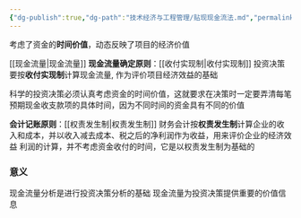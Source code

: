 ```yaml
---
{"dg-publish":true,"dg-path":"技术经济与工程管理/贴现现金流法.md","permalink":"/技术经济与工程管理/贴现现金流法/","dgPassFrontmatter":true,"noteIcon":"","created":"2024-05-21T15:20:28.705+08:00","updated":"2025-06-30T23:36:08.013+08:00"}
---
```


考虑了资金的**时间价值**，动态反映了项目的经济价值

[[现金流量\|现金流量]]
**现金流量确定原则**：[[收付实现制\|收付实现制]]
投资决策要按**收付实现制**计算现金流量, 作为评价项目经济效益的基础

科学的投资决策必须认真考虑资金的时间价值，这就要求在决策时一定要弄清每笔预期现金收支款项的具体时间，因为不同时间的资金具有不同的价值

**会计记账原则**：[[权责发生制\|权责发生制]]
财务会计按**权责发生制**计算企业的收入和成本，并以收入减去成本、税之后的净利润作为收益，用来评价企业的经济效益
利润的计算，并不考虑资金收付的时间，它是以权责发生制为基础的

### 意义
现金流量分析是进行投资决策分析的基础
现金流量为投资决策提供重要的价值信息


